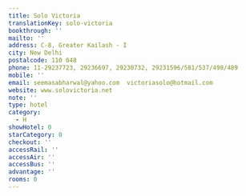 ```yaml
---
title: Solo Victoria
translationKey: solo-victoria
bookthrough: ''
mailto: ''
address: C-8, Greater Kailash - I
city: New Delhi
postalcode: 110 048
phone: 11-29237723, 29236697, 29230732, 29231596/581/537/498/489
mobile: ''
email: seemasabharwal@yahoo.com  victoriasolo@hotmail.com
website: www.solovictoria.net
note: ''
type: hotel
category:
  - H
showHotel: 0
starCategory: 0
checkout: ''
accessRail: ''
accessAir: ''
accessBus: ''
advantage: ''
rooms: 0
---
```

